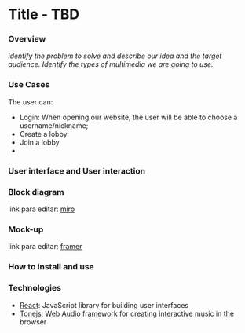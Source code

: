 # Title - TBD

### Overview

*identify the problem to solve and describe our idea and the target audience. Identify the types of multimedia we are going to use.*

### Use Cases

The user can:

  * Login: When opening our website, the user will be able to choose a username/nickname;
  * Create a lobby
  * Join a lobby
  * 

### User interface and User interaction

### Block diagram

link para editar: [miro](https://miro.com/welcomeonboard/HLPSUFIjvCDol7kjUmAXiGEZJMSPVxuoaoUiQS3YoGbMLmTNmZaKHI4uKwBt4jZI)

### Mock-up

link para editar: [framer](https://framer.com/projects/Sequencer-App--xDJsuuMErWVXJM9c9W7d-cI87y?node=fz05UI8fr-page)

### How to install and use

### Technologies

* [React](https://reactjs.org/): JavaScript library for building user interfaces
* [Tonejs](https://tonejs.github.io/): Web Audio framework for creating interactive music in the browser

